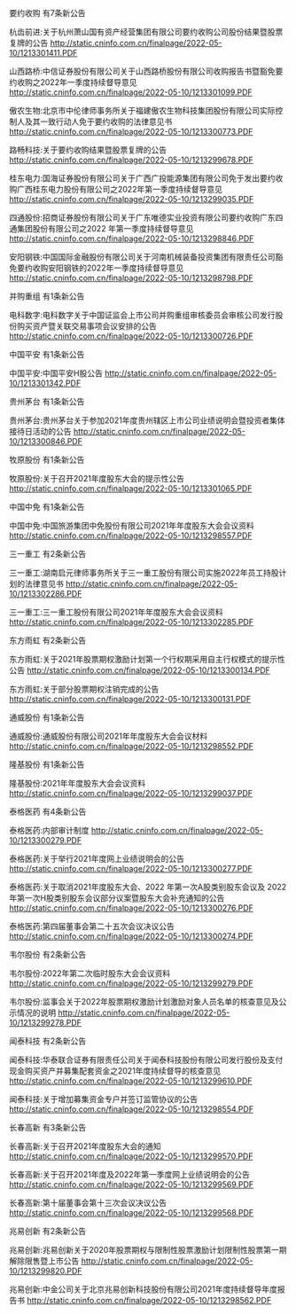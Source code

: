 要约收购 有7条新公告 

杭齿前进:关于杭州萧山国有资产经营集团有限公司要约收购公司股份结果暨股票复牌的公告 http://static.cninfo.com.cn/finalpage/2022-05-10/1213301411.PDF 

山西路桥:中信证券股份有限公司关于山西路桥股份有限公司收购报告书暨豁免要约收购之2022年一季度持续督导意见 http://static.cninfo.com.cn/finalpage/2022-05-10/1213301099.PDF 

傲农生物:北京市中伦律师事务所关于福建傲农生物科技集团股份有限公司实际控制人及其一致行动人免于要约收购的法律意见书 http://static.cninfo.com.cn/finalpage/2022-05-10/1213300773.PDF 

路畅科技:关于要约收购结果暨股票复牌的公告 http://static.cninfo.com.cn/finalpage/2022-05-10/1213299678.PDF 

桂东电力:国海证券股份有限公司关于广西广投能源集团有限公司免于发出要约收购广西桂东电力股份有限公司之2022年第一季度持续督导意见 http://static.cninfo.com.cn/finalpage/2022-05-10/1213299035.PDF 

四通股份:招商证券股份有限公司关于广东唯德实业投资有限公司要约收购广东四通集团股份有限公司之2022 年第一季度持续督导意见 http://static.cninfo.com.cn/finalpage/2022-05-10/1213298846.PDF 

安阳钢铁:中国国际金融股份有限公司关于河南机械装备投资集团有限责任公司豁免要约收购安阳钢铁的2022年一季度持续督导意见 http://static.cninfo.com.cn/finalpage/2022-05-10/1213298798.PDF 

并购重组 有1条新公告 

电科数字:电科数字关于中国证监会上市公司并购重组审核委员会审核公司发行股份购买资产暨关联交易事项会议安排的公告 http://static.cninfo.com.cn/finalpage/2022-05-10/1213300726.PDF 

中国平安 有1条新公告 

中国平安:中国平安H股公告 http://static.cninfo.com.cn/finalpage/2022-05-10/1213301342.PDF 

贵州茅台 有1条新公告 

贵州茅台:贵州茅台关于参加2021年度贵州辖区上市公司业绩说明会暨投资者集体接待日活动的公告 http://static.cninfo.com.cn/finalpage/2022-05-10/1213300846.PDF 

牧原股份 有1条新公告 

牧原股份:关于召开2021年度股东大会的提示性公告 http://static.cninfo.com.cn/finalpage/2022-05-10/1213301065.PDF 

中国中免 有1条新公告 

中国中免:中国旅游集团中免股份有限公司2021年年度股东大会会议资料 http://static.cninfo.com.cn/finalpage/2022-05-10/1213298557.PDF 

三一重工 有2条新公告 

三一重工:湖南启元律师事务所关于三一重工股份有限公司实施2022年员工持股计划的法律意见书 http://static.cninfo.com.cn/finalpage/2022-05-10/1213302286.PDF 

三一重工:三一重工股份有限公司2021年年度股东大会会议资料 http://static.cninfo.com.cn/finalpage/2022-05-10/1213302285.PDF 

东方雨虹 有2条新公告 

东方雨虹:关于2021年股票期权激励计划第一个行权期采用自主行权模式的提示性公告 http://static.cninfo.com.cn/finalpage/2022-05-10/1213300134.PDF 

东方雨虹:关于部分股票期权注销完成的公告 http://static.cninfo.com.cn/finalpage/2022-05-10/1213300131.PDF 

通威股份 有1条新公告 

通威股份:通威股份有限公司2021年年度股东大会会议材料 http://static.cninfo.com.cn/finalpage/2022-05-10/1213298552.PDF 

隆基股份 有1条新公告 

隆基股份:2021年年度股东大会会议资料 http://static.cninfo.com.cn/finalpage/2022-05-10/1213299037.PDF 

泰格医药 有4条新公告 

泰格医药:内部审计制度 http://static.cninfo.com.cn/finalpage/2022-05-10/1213300279.PDF 

泰格医药:关于举行2021年度网上业绩说明会的公告 http://static.cninfo.com.cn/finalpage/2022-05-10/1213300277.PDF 

泰格医药:关于取消2021年度股东大会、2022 年第一次A股类别股东会议及 2022年第一次H股类别股东会议部分议案暨股东大会补充通知的公告 http://static.cninfo.com.cn/finalpage/2022-05-10/1213300276.PDF 

泰格医药:第四届董事会第二十五次会议决议公告 http://static.cninfo.com.cn/finalpage/2022-05-10/1213300274.PDF 

韦尔股份 有2条新公告 

韦尔股份:2022年第二次临时股东大会会议资料 http://static.cninfo.com.cn/finalpage/2022-05-10/1213299279.PDF 

韦尔股份:监事会关于2022年股票期权激励计划激励对象人员名单的核查意见及公示情况的说明 http://static.cninfo.com.cn/finalpage/2022-05-10/1213299278.PDF 

闻泰科技 有2条新公告 

闻泰科技:华泰联合证券有限责任公司关于闻泰科技股份有限公司发行股份及支付现金购买资产并募集配套资金之2021年度持续督导的核查意见 http://static.cninfo.com.cn/finalpage/2022-05-10/1213299610.PDF 

闻泰科技:关于增加募集资金专户并签订监管协议的公告 http://static.cninfo.com.cn/finalpage/2022-05-10/1213298554.PDF 

长春高新 有3条新公告 

长春高新:关于召开2021年度股东大会的通知 http://static.cninfo.com.cn/finalpage/2022-05-10/1213299570.PDF 

长春高新:关于召开2021年度及2022年第一季度网上业绩说明会的公告 http://static.cninfo.com.cn/finalpage/2022-05-10/1213299569.PDF 

长春高新:第十届董事会第十三次会议决议公告 http://static.cninfo.com.cn/finalpage/2022-05-10/1213299568.PDF 

兆易创新 有2条新公告 

兆易创新:兆易创新关于2020年股票期权与限制性股票激励计划限制性股票第一期解除限售暨上市公告 http://static.cninfo.com.cn/finalpage/2022-05-10/1213299820.PDF 

兆易创新:中金公司关于北京兆易创新科技股份有限公司2021年度持续督导年度报告书 http://static.cninfo.com.cn/finalpage/2022-05-10/1213298562.PDF 

